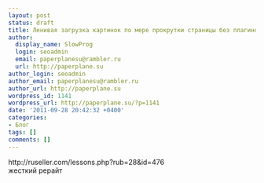 ```yaml
---
layout: post
status: draft
title: Ленивая загрузка картинок по мере прокрутки страницы без плагинов
author:
  display_name: SlowProg
  login: seoadmin
  email: paperplanesu@rambler.ru
  url: http://paperplane.su
author_login: seoadmin
author_email: paperplanesu@rambler.ru
author_url: http://paperplane.su
wordpress_id: 1141
wordpress_url: http://paperplane.su/?p=1141
date: '2011-09-28 20:42:32 +0400'
categories:
- Блог
tags: []
comments: []
---
```

<p>http:&#47;&#47;ruseller.com&#47;lessons.php?rub=28&id=476<br />
жесткий рерайт</p>
